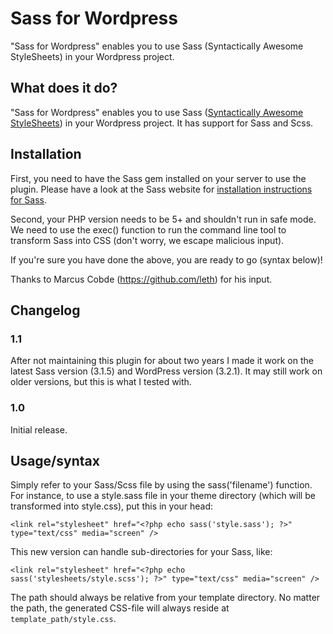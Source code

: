 # Sass for Wordpress

"Sass for Wordpress" enables you to use Sass (Syntactically Awesome StyleSheets) in your Wordpress project.

## What does it do?

"Sass for Wordpress" enables you to use Sass ([Syntactically Awesome StyleSheets](http://sass-lang.com/)) in your Wordpress project. It has support for Sass and Scss.

## Installation

First, you need to have the Sass gem installed on your server to use the plugin. Please have a look at the Sass website for [installation instructions for Sass](http://sass-lang.com/download.html).

Second, your PHP version needs to be 5+ and shouldn't run in safe mode. We need to use the exec() function to run the command line tool to transform Sass into CSS (don't worry, we escape malicious input).

If you're sure you have done the above, you are ready to go (syntax below)!

Thanks to Marcus Cobde (https://github.com/leth) for his input.

## Changelog

### 1.1

After not maintaining this plugin for about two years I made it work on the latest Sass version (3.1.5) and WordPress version (3.2.1). It may still work on older versions, but this is what I tested with.

### 1.0

Initial release.

## Usage/syntax

Simply refer to your Sass/Scss file by using the sass('filename') function. For instance, to use a style.sass file in your theme directory (which will be transformed into style.css), put this in your head:

`<link rel="stylesheet" href="<?php echo sass('style.sass'); ?>" type="text/css" media="screen" />`

This new version can handle sub-directories for your Sass, like:

`<link rel="stylesheet" href="<?php echo sass('stylesheets/style.scss'); ?>" type="text/css" media="screen" />`

The path should always be relative from your template directory. No matter the path, the generated CSS-file will always reside at `template_path/style.css`.